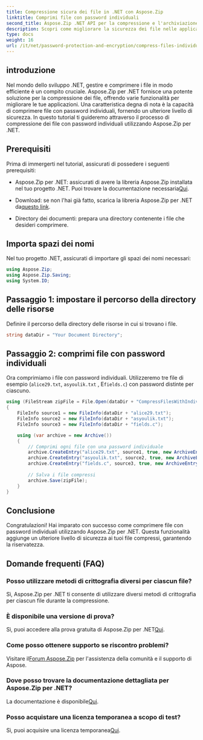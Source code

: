```yaml
---
title: Compressione sicura dei file in .NET con Aspose.Zip
linktitle: Comprimi file con password individuali
second_title: Aspose.Zip .NET API per la compressione e l'archiviazione dei file
description: Scopri come migliorare la sicurezza dei file nelle applicazioni .NET! Segui la nostra guida passo passo sulla compressione di file con password individuali utilizzando Aspose.Zip per .NET.
type: docs
weight: 16
url: /it/net/password-protection-and-encryption/compress-files-individual-passwords/
---
```


## introduzione

Nel mondo dello sviluppo .NET, gestire e comprimere i file in modo efficiente è un compito cruciale. Aspose.Zip per .NET fornisce una potente soluzione per la compressione dei file, offrendo varie funzionalità per migliorare le tue applicazioni. Una caratteristica degna di nota è la capacità di comprimere file con password individuali, fornendo un ulteriore livello di sicurezza. In questo tutorial ti guideremo attraverso il processo di compressione dei file con password individuali utilizzando Aspose.Zip per .NET.

## Prerequisiti

Prima di immergerti nel tutorial, assicurati di possedere i seguenti prerequisiti:

-  Aspose.Zip per .NET: assicurati di avere la libreria Aspose.Zip installata nel tuo progetto .NET. Puoi trovare la documentazione necessaria[Qui](https://reference.aspose.com/zip/net/).

-  Download: se non l'hai già fatto, scarica la libreria Aspose.Zip per .NET da[questo link](https://releases.aspose.com/zip/net/).

- Directory dei documenti: prepara una directory contenente i file che desideri comprimere.

## Importa spazi dei nomi

Nel tuo progetto .NET, assicurati di importare gli spazi dei nomi necessari:

```csharp
using Aspose.Zip;
using Aspose.Zip.Saving;
using System.IO;
```

## Passaggio 1: impostare il percorso della directory delle risorse

Definire il percorso della directory delle risorse in cui si trovano i file.

```csharp
string dataDir = "Your Document Directory";
```

## Passaggio 2: comprimi file con password individuali

Ora comprimiamo i file con password individuali. Utilizzeremo tre file di esempio (`alice29.txt`, `asyoulik.txt` , E`fields.c`) con password distinte per ciascuno.

```csharp
using (FileStream zipFile = File.Open(dataDir + "CompressFilesWithIndividualPasswords_out.zip", FileMode.Create))
{
    FileInfo source1 = new FileInfo(dataDir + "alice29.txt");
    FileInfo source2 = new FileInfo(dataDir + "asyoulik.txt");
    FileInfo source3 = new FileInfo(dataDir + "fields.c");

    using (var archive = new Archive())
    {
        // Comprimi ogni file con una password individuale
        archive.CreateEntry("alice29.txt", source1, true, new ArchiveEntrySettings(new DeflateCompressionSettings(), new TraditionalEncryptionSettings("pass1")));
        archive.CreateEntry("asyoulik.txt", source2, true, new ArchiveEntrySettings(new DeflateCompressionSettings(), new AesEcryptionSettings("pass2", EncryptionMethod.AES128)));
        archive.CreateEntry("fields.c", source3, true, new ArchiveEntrySettings(new DeflateCompressionSettings(), new AesEcryptionSettings("pass3", EncryptionMethod.AES256)));
        
        // Salva i file compressi
        archive.Save(zipFile);
    }
}
```

## Conclusione

Congratulazioni! Hai imparato con successo come comprimere file con password individuali utilizzando Aspose.Zip per .NET. Questa funzionalità aggiunge un ulteriore livello di sicurezza ai tuoi file compressi, garantendo la riservatezza.

## Domande frequenti (FAQ)

### Posso utilizzare metodi di crittografia diversi per ciascun file?
Sì, Aspose.Zip per .NET ti consente di utilizzare diversi metodi di crittografia per ciascun file durante la compressione.

### È disponibile una versione di prova?
 Sì, puoi accedere alla prova gratuita di Aspose.Zip per .NET[Qui](https://releases.aspose.com/).

### Come posso ottenere supporto se riscontro problemi?
 Visitare il[Forum Aspose.Zip](https://forum.aspose.com/c/zip/37) per l'assistenza della comunità e il supporto di Aspose.

### Dove posso trovare la documentazione dettagliata per Aspose.Zip per .NET?
 La documentazione è disponibile[Qui](https://reference.aspose.com/zip/net/).

### Posso acquistare una licenza temporanea a scopo di test?
 Sì, puoi acquisire una licenza temporanea[Qui](https://purchase.aspose.com/temporary-license/).
